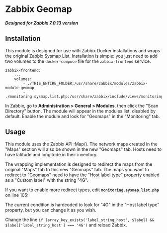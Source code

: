 # Zabbix Geomap
***Designed for Zabbix 7.0.13 version***

## Installation
This module is designed for use with Zabbix Docker installations and wraps the original Zabbix Sysmap List.
Installation is simple: you just need to add two volumes to the `docker-compose` file for the `zabbix-frontend` service.

```docker-compose
zabbix-frontend:
    ...
    volumes:
        - ./THIS_ENTIRE_FOLDER:/usr/share/zabbix/modules/zabbix-module-geomap
        - ./monitoring.sysmap.list.php:/usr/share/zabbix/include/views/monitoring.sysmap.list.php
```

In Zabbix, go to **Administration > General > Modules**, then click the "Scan Directory" button.
The module will appear in the modules list, disabled by default.
Enable the module and look for "Geomaps" in the "Monitoring" tab.

## Usage
This module uses the Zabbix API::Map(). The network maps created in the "Maps" section will also be shown in the new "Geomaps" tab.
Hosts need to have latitude and longitude in their inventory.

The wrapping implementation is designed to redirect the maps from the original "Maps" tab to this new "Geomaps" tab.
The maps you want to redirect to "Geomaps" need to have the "Host label type" property enabled as a "Custom label" with the string "4G".

If you want to enable more redirect types, edit **`monitoring.sysmap.list.php`** on line 105:

The current condition is hardcoded to look for "4G" in the "Host label type" property, but you can change it as you wish.

Change the line `if (array_key_exists('label_string_host', $label) && $label['label_string_host'] === '4G')` and reload Zabbix.